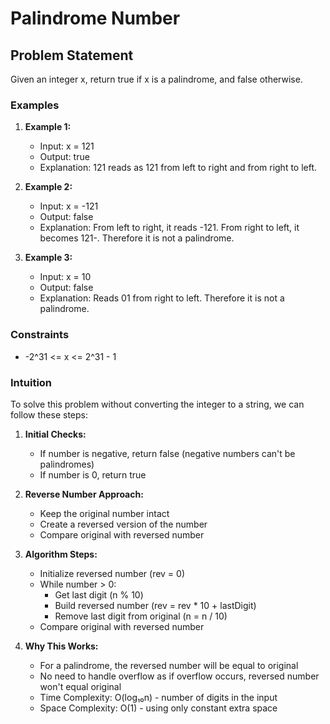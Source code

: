 # Palindrome Number

## Problem Statement
Given an integer x, return true if x is a palindrome, and false otherwise.

### Examples
1. **Example 1:**
   - Input: x = 121
   - Output: true
   - Explanation: 121 reads as 121 from left to right and from right to left.

2. **Example 2:**
   - Input: x = -121
   - Output: false
   - Explanation: From left to right, it reads -121. From right to left, it becomes 121-. Therefore it is not a palindrome.

3. **Example 3:**
   - Input: x = 10
   - Output: false
   - Explanation: Reads 01 from right to left. Therefore it is not a palindrome.

### Constraints
- -2^31 <= x <= 2^31 - 1

### Intuition
To solve this problem without converting the integer to a string, we can follow these steps:

1. **Initial Checks:**
   - If number is negative, return false (negative numbers can't be palindromes)
   - If number is 0, return true

2. **Reverse Number Approach:**
   - Keep the original number intact
   - Create a reversed version of the number
   - Compare original with reversed number
   
3. **Algorithm Steps:**
   - Initialize reversed number (rev = 0)
   - While number > 0:
     - Get last digit (n % 10)
     - Build reversed number (rev = rev * 10 + lastDigit)
     - Remove last digit from original (n = n / 10)
   - Compare original with reversed number

4. **Why This Works:**
   - For a palindrome, the reversed number will be equal to original
   - No need to handle overflow as if overflow occurs, reversed number won't equal original
   - Time Complexity: O(log₁₀n) - number of digits in the input
   - Space Complexity: O(1) - using only constant extra space